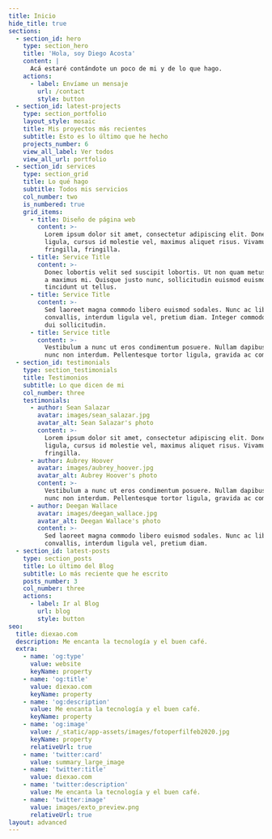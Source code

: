 ```yaml
---
title: Inicio
hide_title: true
sections:
  - section_id: hero
    type: section_hero
    title: 'Hola, soy Diego Acosta'
    content: |
      Acá estaré contándote un poco de mi y de lo que hago.
    actions:
      - label: Envíame un mensaje
        url: /contact
        style: button
  - section_id: latest-projects
    type: section_portfolio
    layout_style: mosaic
    title: Mis proyectos más recientes
    subtitle: Esto es lo último que he hecho
    projects_number: 6
    view_all_label: Ver todos
    view_all_url: portfolio
  - section_id: services
    type: section_grid
    title: Lo qué hago
    subtitle: Todos mis servicios
    col_number: two
    is_numbered: true
    grid_items:
      - title: Diseño de página web
        content: >-
          Lorem ipsum dolor sit amet, consectetur adipiscing elit. Donec nisl
          ligula, cursus id molestie vel, maximus aliquet risus. Vivamus in nibh
          fringilla, fringilla.
      - title: Service Title
        content: >-
          Donec lobortis velit sed suscipit lobortis. Ut non quam metus. Nullam
          a maximus mi. Quisque justo nunc, sollicitudin euismod euismod at,
          tincidunt ut tellus.
      - title: Service Title
        content: >-
          Sed laoreet magna commodo libero euismod sodales. Nunc ac libero
          convallis, interdum ligula vel, pretium diam. Integer commodo sem at
          dui sollicitudin.
      - title: Service title
        content: >-
          Vestibulum a nunc ut eros condimentum posuere. Nullam dapibus quis
          nunc non interdum. Pellentesque tortor ligula, gravida ac commodo eu.
  - section_id: testimonials
    type: section_testimonials
    title: Testimonios
    subtitle: Lo que dicen de mi
    col_number: three
    testimonials:
      - author: Sean Salazar
        avatar: images/sean_salazar.jpg
        avatar_alt: Sean Salazar's photo
        content: >-
          Lorem ipsum dolor sit amet, consectetur adipiscing elit. Donec nisl
          ligula, cursus id molestie vel, maximus aliquet risus. Vivamus in nibh
          fringilla.
      - author: Aubrey Hoover
        avatar: images/aubrey_hoover.jpg
        avatar_alt: Aubrey Hoover's photo
        content: >-
          Vestibulum a nunc ut eros condimentum posuere. Nullam dapibus quis
          nunc non interdum. Pellentesque tortor ligula, gravida ac commodo eu.
      - author: Deegan Wallace
        avatar: images/deegan_wallace.jpg
        avatar_alt: Deegan Wallace's photo
        content: >-
          Sed laoreet magna commodo libero euismod sodales. Nunc ac libero
          convallis, interdum ligula vel, pretium diam.
  - section_id: latest-posts
    type: section_posts
    title: Lo último del Blog
    subtitle: Lo más reciente que he escrito
    posts_number: 3
    col_number: three
    actions:
      - label: Ir al Blog
        url: blog
        style: button
seo:
  title: diexao.com
  description: Me encanta la tecnología y el buen café.
  extra:
    - name: 'og:type'
      value: website
      keyName: property
    - name: 'og:title'
      value: diexao.com
      keyName: property
    - name: 'og:description'
      value: Me encanta la tecnología y el buen café.
      keyName: property
    - name: 'og:image'
      value: /_static/app-assets/images/fotoperfilfeb2020.jpg
      keyName: property
      relativeUrl: true
    - name: 'twitter:card'
      value: summary_large_image
    - name: 'twitter:title'
      value: diexao.com
    - name: 'twitter:description'
      value: Me encanta la tecnología y el buen café.
    - name: 'twitter:image'
      value: images/exto_preview.png
      relativeUrl: true
layout: advanced
---
```

